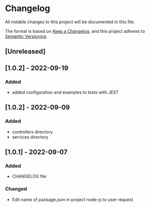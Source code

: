 # Changelog
All notable changes to this project will be documented in this file.

The format is based on [Keep a Changelog](https://keepachangelog.com/en/1.0.0/),
and this project adheres to [Semantic Versioning](https://semver.org/spec/v2.0.0.html).

## [Unreleased]

## [1.0.2] - 2022-09-19
### Added
- added configuration and examples to tests with JEST

## [1.0.2] - 2022-09-09
### Added
- controllers directory
- services directory

## [1.0.1] - 2022-09-07
### Added
- CHANGELOG file
### Changed
- Edit name of package.json in project node-js to user request